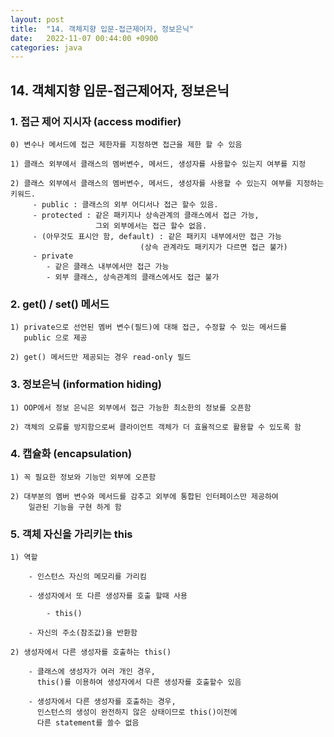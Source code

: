 ```yaml
---
layout: post
title:  "14. 객체지향 입문-접근제어자, 정보은닉"
date:   2022-11-07 00:44:00 +0900
categories: java
---
```


## 14. 객체지향 입문-접근제어자, 정보은닉

### 1. 접근 제어 지시자 (access modifier)

    0) 변수나 메서드에 접근 제한자를 지정하면 접근을 제한 할 수 있음

    1) 클래스 외부에서 클래스의 멤버변수, 메서드, 생성자를 사용할수 있는지 여부를 지정

    2) 클래스 외부에서 클래스의 멤버변수, 메서드, 생성자를 사용할 수 있는지 여부를 지정하는 키워드.   
         - public : 클래스의 외부 어디서나 접근 할수 있음.
         - protected : 같은 패키지나 상속관계의 클래스에서 접근 가능,
                       그외 외부에서는 접근 할수 없음.
         - (아무것도 표시안 함, default) : 같은 패키지 내부에서만 접근 가능            
                                 (상속 관계라도 패키지가 다르면 접근 불가)
         - private
            - 같은 클래스 내부에서만 접근 가능 
            - 외부 클래스, 상속관계의 클래스에서도 접근 불가 

### 2. get() / set() 메서드 

    1) private으로 선언된 멤버 변수(필드)에 대해 접근, 수정할 수 있는 메서드를
       public 으로 제공 

    2) get() 메서드만 제공되는 경우 read-only 필드 

### 3. 정보은닉 (information hiding)    

    1) OOP에서 정보 은닉은 외부에서 접근 가능한 최소한의 정보를 오픈함

    2) 객체의 오류를 방지함으로써 클라이언트 객체가 더 효율적으로 활용할 수 있도록 함

### 4. 캡슐화 (encapsulation) 

    1) 꼭 필요한 정보와 기능만 외부에 오픈함

    2) 대부분의 멤버 변수와 메서드를 감추고 외부에 통합된 인터페이스만 제공하여 
        일관된 기능을 구현 하게 함

### 5. 객체 자신을 가리키는 this

    1) 역할

        - 인스턴스 자신의 메모리를 가리킴 

        - 생성자에서 또 다른 생성자를 호출 할때 사용 

            - this()

        - 자신의 주소(참조값)을 반환함  

    2) 생성자에서 다른 생성자를 호출하는 this()

        - 클래스에 생성자가 여러 개인 경우, 
          this()를 이용하여 생성자에서 다른 생성자를 호출할수 있음

        - 생성자에서 다른 생성자를 호출하는 경우, 
          인스턴스의 생성이 완전하지 않은 상태이므로 this()이전에 
          다른 statement를 쓸수 없음

